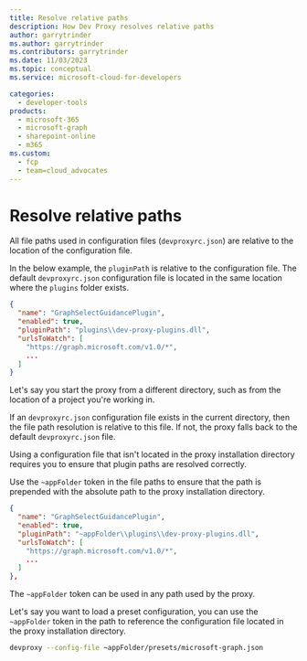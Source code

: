 ```yaml
---
title: Resolve relative paths
description: How Dev Proxy resolves relative paths
author: garrytrinder
ms.author: garrytrinder
ms.contributors: garrytrinder
ms.date: 11/03/2023
ms.topic: conceptual
ms.service: microsoft-cloud-for-developers

categories:
  - developer-tools
products:
  - microsoft-365
  - microsoft-graph
  - sharepoint-online
  - m365
ms.custom:
  - fcp
  - team=cloud_advocates
---
```


# Resolve relative paths

All file paths used in configuration files (`devproxyrc.json`) are relative to the location of the configuration file.

In the below example, the `pluginPath` is relative to the configuration file. The default `devproxyrc.json` configuration file is located in the same location where the `plugins` folder exists.

```json
{
  "name": "GraphSelectGuidancePlugin",
  "enabled": true,
  "pluginPath": "plugins\\dev-proxy-plugins.dll",
  "urlsToWatch": [
    "https://graph.microsoft.com/v1.0/*",
    ...
  ]
}
```

Let's say you start the proxy from a different directory, such as from the location of a project you're working in.

If an `devproxyrc.json` configuration file exists in the current directory, then the file path resolution is relative to this file. If not, the proxy falls back to the default `devproxyrc.json` file.

Using a configuration file that isn't located in the proxy installation directory requires you to ensure that plugin paths are resolved correctly.

Use the `~appFolder` token in the file paths to ensure that the path is prepended with the absolute path to the proxy installation directory.

```json
{
  "name": "GraphSelectGuidancePlugin",
  "enabled": true,
  "pluginPath": "~appFolder\\plugins\\dev-proxy-plugins.dll",
  "urlsToWatch": [
    "https://graph.microsoft.com/v1.0/*",
    ...
  ]
},
```

The `~appFolder` token can be used in any path used by the proxy.

Let's say you want to load a preset configuration, you can use the `~appFolder` token in the path to reference the configuration file located in the proxy installation directory.

```sh
devproxy --config-file ~appFolder/presets/microsoft-graph.json
```
